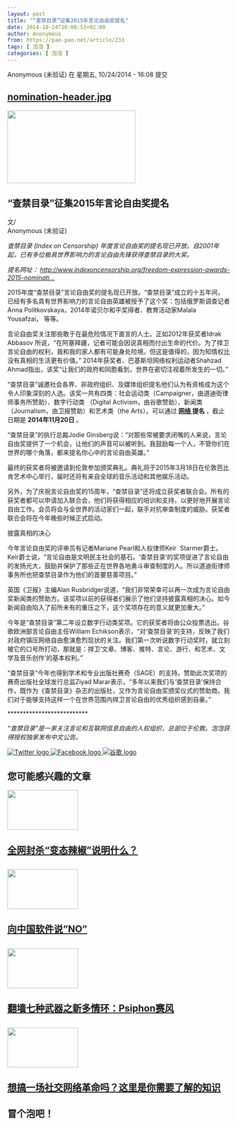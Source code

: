 ```yaml
---
layout: post
title: "“查禁目录”征集2015年言论自由奖提名"
date: 2014-10-24T16:08:53+02:00
author: Anonymous
from: https://pao-pao.net/article/233
tags: [ 泡泡 ]
categories: [ 泡泡 ]
---
```


<section class="clearfix" id="content" role="main">
 <div class="region region-content">
  <div class="block block-system" id="block-system-main">
   <div class="content">
    <div about="/article/233" class="node node-pao-pao-article node-promoted node-full view-mode-full clearfix" id="node-233" typeof="sioc:Item foaf:Document">
     <span class="rdf-meta element-hidden" content="“查禁目录”征集2015年言论自由奖提名" property="dc:title">
     </span>
     <span class="rdf-meta element-hidden" content="0" datatype="xsd:integer" property="sioc:num_replies">
     </span>
     <div class="submitted">
      <span content="2014-10-24T16:08:53+02:00" datatype="xsd:dateTime" property="dc:date dc:created" rel="sioc:has_creator">
       <span class="username" datatype="" property="foaf:name" typeof="sioc:UserAccount" xml:lang="">
        Anonymous (未验证)
       </span>
       在 星期五, 10/24/2014 - 16:08 提交
      </span>
     </div>
     <div class="content">
      <div class="field field-name-field-image field-type-image field-label-hidden">
       <div class="field-items">
        <div class="field-item even">
         <div class="file file-image file-image-jpeg" id="file-598--2">
          <h2 class="element-invisible">
           <a href="/file/598">
            nomination-header.jpg
           </a>
          </h2>
          <div class="content">
           <img alt="" height="164" src="https://pao-pao.net/sites/pao-pao.net/files/styles/article_detail/public/nomination-header.jpg?itok=UWPO_5Vp" title="" typeof="foaf:Image" width="290"/>
          </div>
         </div>
        </div>
       </div>
      </div>
      <div class="field field-name-title field-type-ds field-label-hidden">
       <div class="field-items">
        <div class="field-item even" property="dc:title">
         <h1 class="page-title">
          “查禁目录”征集2015年言论自由奖提名
         </h1>
        </div>
       </div>
      </div>
      <div class="field-name-author">
       <div class="label-inline">
        文/
       </div>
       <span class="username" datatype="" property="foaf:name" typeof="sioc:UserAccount" xml:lang="">
        Anonymous (未验证)
       </span>
      </div>
      <div class="field field-name-body field-type-text-with-summary field-label-hidden">
       <div class="field-items">
        <div class="field-item even" property="content:encoded">
         <p>
         </p>
         <p>
          <em>
           查禁目录 (Index on Censorship) 年度言论自由奖的提名现已开放。自2001年起，已有多位极具世界影响力的言论自由先锋获得查禁目录的大奖。
          </em>
         </p>
         <p>
         </p>
         <p>
          <em>
           提名网址：
           <a href="http://www.indexoncensorship.org/freedom-expression-awards-2015-nominations/">
            http://www.indexoncensorship.org/freedom-expression-awards-2015-nominati...
           </a>
          </em>
         </p>
         <p>
          2015年度“查禁目录”言论自由奖的提名现已开放。“查禁目录”成立的十五年间，已经有多名具有世界影响力的言论自由英雄被授予了这个奖：包括俄罗斯调查记者Anna Politkovskaya，2014年诺贝尔和平奖得者、教育活动家Malala Yousafzai， 等等。
         </p>
         <p>
          言论自由奖关注那些敢于在最危险情况下直言的人士。正如2012年获奖者Idrak Abbasov 所说，“在阿塞拜疆，记者可能会因说真相而付出生命的代价。为了捍卫言论自由的权利，我和我的家人都有可能身处险境。但这是值得的，因为知情权比没有真相的生活更有价值。” 2014年获奖者、巴基斯坦网络权利运动者Shahzad Ahmad指出，该奖“让我们的政府和同胞看到，世界在密切注视着所发生的一切。”
         </p>
         <p>
          “查禁目录”诚邀社会各界、非政府组织、及媒体组织提名他们认为有资格成为这个令人印象深刻的人选。该奖一共有四类：社会运动类（Campaigner，由道迪街律师事务所赞助）、数字行动类 （Digital Activism，由谷歌赞助）、新闻类 （Journalism，由卫报赞助）和艺术类（the Arts）。可以通过
          <strong>
           <a href="http://www.indexoncensorship.org/freedom-expression-awards-2015-nominations/" rel="nofollow">
            网络
           </a>
           提名
          </strong>
          ，截止日期是
          <strong>
           2014年11月20日
          </strong>
          。
         </p>
         <p>
          “查禁目录”的执行总裁Jodie Ginsberg说：“对那些常被要求闭嘴的人来说，言论自由奖提供了一个机会，让他们的声音可以被听到。我鼓励每一个人，不管你们在世界的哪个角落，都来提名你心中的言论自由英雄。”
         </p>
         <p>
          最终的获奖者将被邀请到伦敦参加颁奖典礼。典礼将于2015年3月18日在伦敦芭比肯艺术中心举行，届时还将有来自全球的音乐活动和其他娱乐活动。
         </p>
         <p>
          另外，为了庆祝言论自由奖的15周年，“查禁目录”还将成立获奖者联合会。所有的获奖者都可以申请加入联合会，他们将获得相应的培训和支持，以更好地开展言论自由工作。会员将会与全世界的活动家们一起，联手对抗审查制度的威胁。获奖者联合会将在今年晚些时候正式启动。
         </p>
         <p>
          披露真相的决心
         </p>
         <p>
          今年言论自由奖的评审员有记者Mariane Pearl和人权律师Keir  Starmer爵士。Keir爵士说，“言论自由是文明民主社会的基石。‘查禁目录’的奖项促进了言论自由的发扬光大，鼓励并保护了那些正在世界各地勇斗审查制度的人。所以道迪街律师事务所也把查禁目录作为他们的首要慈善项目。”
         </p>
         <p>
          英国《卫报》主编Alan Rusbridger说道，“我们非常荣幸可以再一次成为言论自由奖新闻类的赞助方。该奖项以前的获得者们展示了他们坚持披露真相的决心。如今新闻自由陷入了前所未有的重压之下，这个奖项存在的意义就更加重大。”
         </p>
         <p>
          今年是“查禁目录”第二年设立数字行动类奖项。它的获奖者将由公众投票选出。谷歌欧洲部言论自由主任William Echikson表示，“对‘查禁目录’的支持，反映了我们对政府镇压网络自由愈演愈烈现状的关注。我们第一次听说数字行动奖时，就立刻被它的口号所打动，那就是：捍卫‘文章、博客、推特、言论、游行、和艺术、文学及音乐创作’的基本权利。”
         </p>
         <p>
          “查禁目录”今年也得到学术和专业出版社赛奇（SAGE）的支持。赞助此次奖项的赛奇出版社全球发行总监Ziyad Marar表示，“多年以来我们与‘查禁目录’保持合作，既作为《查禁目录》杂志的出版社，又作为言论自由奖颁奖仪式的赞助商。我们对于能够支持这样一个在世界范围内捍卫言论自由的优秀组织感到自豪。”
         </p>
         <p>
          **************************
         </p>
         <p>
          <em>
           “查禁目录”是一家关注言论和互联网信息自由的人权组织，总部位于伦敦。泡泡获得授权独家发布中文公告。
          </em>
         </p>
        </div>
       </div>
      </div>
      <div class="field field-name-service-links-displays-group field-type-ds field-label-hidden">
       <div class="field-items">
        <div class="field-item even">
         <div class="service-links">
          <a class="service-links-twitter" href="https://twitter.com/share?url=https%3A//pao-pao.net/article/233&amp;text=%E2%80%9C%E6%9F%A5%E7%A6%81%E7%9B%AE%E5%BD%95%E2%80%9D%E5%BE%81%E9%9B%862015%E5%B9%B4%E8%A8%80%E8%AE%BA%E8%87%AA%E7%94%B1%E5%A5%96%E6%8F%90%E5%90%8D" rel="nofollow" title="Share this on Twitter">
           <img alt="Twitter logo" src="https://pao-pao.net/sites/pao-pao.net/themes/rnw_paopao/servicelinks/png/twitter.png" typeof="foaf:Image"/>
          </a>
          <a class="service-links-facebook" href="https://www.facebook.com/sharer.php?u=https%3A//pao-pao.net/article/233&amp;t=%E2%80%9C%E6%9F%A5%E7%A6%81%E7%9B%AE%E5%BD%95%E2%80%9D%E5%BE%81%E9%9B%862015%E5%B9%B4%E8%A8%80%E8%AE%BA%E8%87%AA%E7%94%B1%E5%A5%96%E6%8F%90%E5%90%8D" rel="nofollow" title="Share on Facebook">
           <img alt="Facebook logo" src="https://pao-pao.net/sites/pao-pao.net/themes/rnw_paopao/servicelinks/png/facebook.png" typeof="foaf:Image"/>
          </a>
          <a class="service-links-google" href="https://www.google.com/bookmarks/mark?op=add&amp;bkmk=https%3A//pao-pao.net/article/233&amp;title=%E2%80%9C%E6%9F%A5%E7%A6%81%E7%9B%AE%E5%BD%95%E2%80%9D%E5%BE%81%E9%9B%862015%E5%B9%B4%E8%A8%80%E8%AE%BA%E8%87%AA%E7%94%B1%E5%A5%96%E6%8F%90%E5%90%8D" rel="nofollow" title="Bookmark this post on Google">
           <img alt="谷歌 logo" src="https://pao-pao.net/sites/pao-pao.net/themes/rnw_paopao/servicelinks/png/google.png" typeof="foaf:Image"/>
          </a>
         </div>
        </div>
       </div>
      </div>
     </div>
     <div class="block block-views related" id="block-views-articles-related-block-1">
      <h2>
       您可能感兴趣的文章
      </h2>
      <div class="content">
       <div class="view view-articles-related view-id-articles_related view-display-id-block_1 related promoted view-dom-id-ada53a8ca25133793882031e98ba70c4">
        <div class="view-content">
         <div class="views-row views-row-1 views-row-odd views-row-first">
          <div class="ds-2col node node-pao-pao-article node-promoted view-mode-home_promoted_block_ clearfix">
           <div class="group-left">
            <div class="field field-name-field-image field-type-image field-label-hidden">
             <div class="field-items">
              <div class="field-item even">
               <a href="/article/156">
                <img height="90" src="https://pao-pao.net/sites/pao-pao.net/files/styles/home_promoted/public/rebel_pepper.png?itok=yFkfiDzw" typeof="foaf:Image" width="160"/>
               </a>
              </div>
             </div>
            </div>
           </div>
           <div class="group-right">
            <div class="field field-name-field-promotitle field-type-text field-label-hidden">
             <div class="field-items">
              <div class="field-item even">
               <h2>
                <a href="/article/156">
                 全网封杀“变态辣椒”说明什么？
                </a>
                <h2>
                </h2>
               </h2>
              </div>
             </div>
            </div>
           </div>
          </div>
         </div>
         <div class="views-row views-row-2 views-row-even">
          <div class="ds-2col node node-pao-pao-article node-promoted view-mode-home_promoted_block_ clearfix">
           <div class="group-left">
            <div class="field field-name-field-image field-type-image field-label-hidden">
             <div class="field-items">
              <div class="field-item even">
               <a href="/article/330">
                <img height="90" src="https://pao-pao.net/sites/pao-pao.net/files/styles/home_promoted/public/virus.jpg?itok=a5enNh1X" typeof="foaf:Image" width="160"/>
               </a>
              </div>
             </div>
            </div>
           </div>
           <div class="group-right">
            <div class="field field-name-field-promotitle field-type-text field-label-hidden">
             <div class="field-items">
              <div class="field-item even">
               <h2>
                <a href="/article/330">
                 向中国软件说”NO”
                </a>
                <h2>
                </h2>
               </h2>
              </div>
             </div>
            </div>
           </div>
          </div>
         </div>
         <div class="views-row views-row-3 views-row-odd">
          <div class="ds-2col node node-pao-pao-article node-promoted view-mode-home_promoted_block_ clearfix">
           <div class="group-left">
            <div class="field field-name-field-image field-type-image field-label-hidden">
             <div class="field-items">
              <div class="field-item even">
               <a href="/article/253">
                <img height="90" src="https://pao-pao.net/sites/pao-pao.net/files/styles/home_promoted/public/psiphon.jpg?itok=pA877Msk" typeof="foaf:Image" width="160"/>
               </a>
              </div>
             </div>
            </div>
           </div>
           <div class="group-right">
            <div class="field field-name-field-promotitle field-type-text field-label-hidden">
             <div class="field-items">
              <div class="field-item even">
               <h2>
                <a href="/article/253">
                 翻墙七种武器之新多情环：Psiphon赛风
                </a>
                <h2>
                </h2>
               </h2>
              </div>
             </div>
            </div>
           </div>
          </div>
         </div>
         <div class="views-row views-row-4 views-row-even views-row-last">
          <div class="ds-2col node node-pao-pao-article node-promoted node-sticky view-mode-home_promoted_block_ clearfix">
           <div class="group-left">
            <div class="field field-name-field-image field-type-image field-label-hidden">
             <div class="field-items">
              <div class="field-item even">
               <a href="/article/776">
                <img height="90" src="https://pao-pao.net/sites/pao-pao.net/files/styles/home_promoted/public/tou__22.jpg?itok=TSbS6GB0" typeof="foaf:Image" width="160"/>
               </a>
              </div>
             </div>
            </div>
           </div>
           <div class="group-right">
            <div class="field field-name-field-promotitle field-type-text field-label-hidden">
             <div class="field-items">
              <div class="field-item even">
               <h2>
                <a href="/article/776">
                 想搞一场社交网络革命吗？这里是你需要了解的知识
                </a>
                <h2>
                </h2>
               </h2>
              </div>
             </div>
            </div>
           </div>
          </div>
         </div>
        </div>
       </div>
      </div>
     </div>
     <!-- /.block -->
     <div class="comment-wrapper" id="comments">
      <h2 class="title comment-form">
       冒个泡吧！
      </h2>
     </div>
    </div>
   </div>
  </div>
  <!-- /.block -->
 </div>
 <!-- /.region -->
</section>

